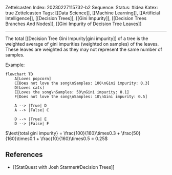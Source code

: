 Zettelcasten Index: 20230227115732-b2
Sequence:
Status: #idea
Katex: true
Zettelcasten Tags: [[Data Science]], [[Machine Learning]], [[Artificial Intelligence]], [[Decision Trees]], [[Gini Impurity]], [[Decision Trees Branches And Nodes]], [[Gini Impurity of Decision Tree Leaves]]

---

The total [[Decision Tree Gini Impurity|gini impurity]] of a tree is the weighted average of gini impurities (weighted on samples) of the leaves. These leaves are weighted as they may not represent the same number of samples.

Example:
```mermaid
flowchart TD
    A[Loves popcorn]
    C[Does not love the song\nSamples: 100\nGini impurity: 0.3]
    D[Loves cats]
    E[Loves the song\nSamples: 50\nGini impurity: 0.1]
    F[Does not love the song\nSamples: 10\nGini impurity: 0.5]

    A --> |True| D
    A --> |False| C

    D --> |True| E
    D --> |False| F
```
$\text{total gini impurity} = \frac{100}{160}\times0.3 + \frac{50}{160}\times0.1 + \frac{10}{160}\times0.5 = 0.25$

## References
- [[StatQuest with Josh Starmer#Decision Trees]]
